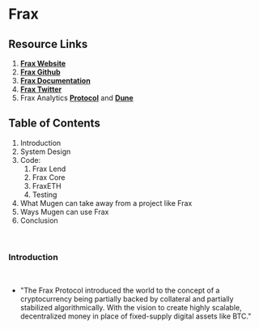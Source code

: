 # **Frax**

## Resource Links

1. **[Frax Website](https://frax.finance/)**
2. **[Frax Github](https://github.com/FraxFinance)**
3. **[Frax Documentation](https://docs.frax.finance/)**
4. **[Frax Twitter](https://twitter.com/fraxfinance)**
5. Frax Analytics **[Protocol](https://facts.frax.finance/)** and **[Dune](https://dune.com/seba/Frax)**

## Table of Contents

1. Introduction
1. System Design
1. Code: <br>
   1. Frax Lend
   2. Frax Core
   3. FraxETH
   4. Testing
1. What Mugen can take away from a project like Frax
1. Ways Mugen can use Frax
1. Conclusion

<br>

### Introduction

<br>

- "The Frax Protocol introduced the world to the concept of a cryptocurrency being partially backed by collateral and partially stabilized algorithmically. With the vision to create highly scalable, decentralized money in place of fixed-supply digital assets like BTC."
